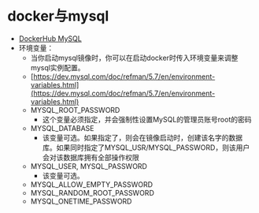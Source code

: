 # docker与mysql

- [DockerHub MySQL](https://hub.docker.com/_/mysql/)
- 环境变量：
    - 当你启动mysql镜像时，你可以在启动docker时传入环境变量来调整mysql实例配置。
    - [https://dev.mysql.com/doc/refman/5.7/en/environment-variables.html](https://dev.mysql.com/doc/refman/5.7/en/environment-variables.html)
    - MYSQL_ROOT_PASSWORD
        - 这个变量必须指定，并会强制性设置MySQL的管理员账号root的密码
    - MYSQL_DATABASE
        - 该变量可选。如果指定了，则会在镜像启动时，创建该名字的数据库。如果同时指定了MYSQL_USR/MYSQL_PASSWORD，则该用户会对该数据库拥有全部操作权限
    - MYSQL_USER, MYSQL_PASSWORD
        - 该变量可选。
    - MYSQL_ALLOW_EMPTY_PASSWORD
    - MYSQL_RANDOM_ROOT_PASSWORD
    - MYSQL_ONETIME_PASSWORD